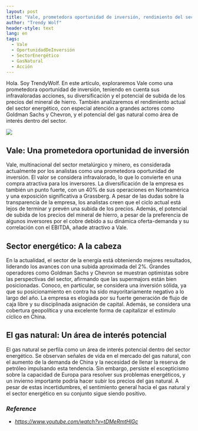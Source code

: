 ```yaml
---
layout: post
title: "Vale, prometedora oportunidad de inversión, rendimiento del sector energético y potencial del gas natural"
author: "Trendy Wolf"
header-style: text
lang: en
tags:
  - Vale
  - OportunidadDeInversión
  - SectorEnergético
  - GasNatural
  - Acción
---
```


Hola. Soy TrendyWolf. En este artículo, exploraremos Vale como una prometedora oportunidad de inversión, teniendo en cuenta sus infravaloradas acciones, su diversificación y el potencial de subida de los precios del mineral de hierro. También analizaremos el rendimiento actual del sector energético, con especial atención a grandes actores como Goldman Sachs y Chevron, y el potencial del gas natural como área de interés dentro del sector.

<img
    src="https://i.ytimg.com/vi/tDMeRmtHlGc/hqdefault.jpg"
/>


## Vale: Una prometedora oportunidad de inversión
Vale, multinacional del sector metalúrgico y minero, es considerada actualmente por los analistas como una prometedora oportunidad de inversión. El valor se considera infravalorado, lo que lo convierte en una compra atractiva para los inversores. La diversificación de la empresa es también un punto fuerte, con un 40% de sus operaciones en Norteamérica y una exposición significativa a Grassberg. A pesar de las dudas sobre la transparencia de la empresa, los analistas creen que el ciclo actual está lejos de terminar y prevén una subida de los precios. Además, el potencial de subida de los precios del mineral de hierro, a pesar de la preferencia de algunos inversores por el cobre debido a su dinámica oferta-demanda y su correlación con el EBITDA, añade atractivo a Vale.

## Sector energético: A la cabeza
En la actualidad, el sector de la energía está obteniendo mejores resultados, liderando los avances con una subida aproximada del 2%. Grandes operadores como Goldman Sachs y Chevron se muestran optimistas sobre las perspectivas del sector, afirmando que las supermajors están bien posicionadas. Conoco, en particular, se considera una inversión sólida, ya que su posicionamiento en contra ha sido mayoritariamente negativo a lo largo del año. La empresa es elogiada por su fuerte generación de flujo de caja libre y su disciplinada asignación de capital. Además, se considera una cobertura geopolítica y una excelente forma de capitalizar el estímulo cíclico en China.

## El gas natural: Un área de interés potencial
El gas natural se perfila como un área de interés potencial dentro del sector energético. Se observan señales de vida en el mercado del gas natural, con el aumento de la demanda de China y la necesidad de llenar la reserva de petróleo impulsando esta tendencia. Sin embargo, persiste el escepticismo sobre la capacidad de Europa para resolver sus problemas energéticos, y un invierno importante podría hacer subir los precios del gas natural. A pesar de estas incertidumbres, el sentimiento general hacia el gas natural y el sector energético en su conjunto sigue siendo positivo.


### _Reference_
- _https://www.youtube.com/watch?v=tDMeRmtHlGc_


